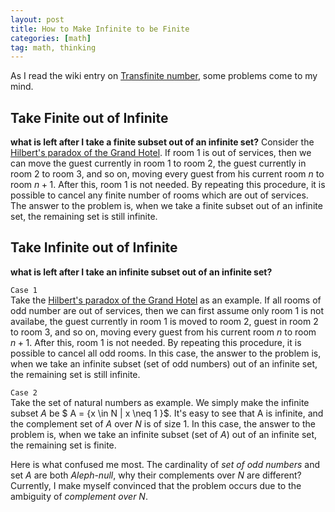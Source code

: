 ```yaml
---
layout: post
title: How to Make Infinite to be Finite 
categories: [math]
tag: math, thinking
---
```


As I read the wiki entry on [Transfinite number](https://en.wikipedia.org/wiki/Transfinite_number), some problems come to my mind.

## Take Finite out of Infinite

**what is left after I take a finite subset out of an infinite set?**
Consider the [Hilbert's paradox of the Grand Hotel](https://en.wikipedia.org/wiki/Hilbert%27s_paradox_of_the_Grand_Hotel). If room 1 is out of services, then we can move the guest currently in room 1 to room 2, the guest currently in room 2 to room 3, and so on, moving every guest from his current room $n$ to room $n+1$. After this, room 1 is not needed. By repeating this procedure, it is possible to cancel any finite number of rooms which are out of services. The answer to the problem is, when we take a finite subset out of an infinite set, the remaining set is still infinite.

## Take Infinite out of Infinite
**what is left after I take an infinite subset out of an infinite set?**  

`Case 1`  
Take the [Hilbert's paradox of the Grand Hotel](https://en.wikipedia.org/wiki/Hilbert%27s_paradox_of_the_Grand_Hotel) as an example. If all rooms of odd number are out of services, then we can first assume only room 1 is not availabe, the guest currently in room 1 is moved to room 2, guest in room 2 to room 3, and so on, moving every guest from his current room $n$ to room $n+1$. After this, room 1 is not needed. By repeating this procedure, it is possible to cancel all odd rooms. In this 
case, the answer to the problem is, when we take an infinite subset (set of odd numbers) out of an infinite set, the remaining set is still infinite. 

`Case 2`  
Take the set of natural numbers as example. We simply make the infinite subset $A$ be
$ A = \{x \in N | x \neq 1 \}$. 
It's easy to see that A is infinite, and the complement set of $A$ over $N$ is of size 1. In this case, the answer to the problem is, when we take an infinite subset (set of $A$) out of an infinite set, the remaining set is finite. 

Here is what confused me most. The cardinality of *set of odd numbers* and set $A$ are both *Aleph-null*, why their complements over $N$ are different? Currently, I make myself convinced that the problem occurs due to the ambiguity of *complement over N*.